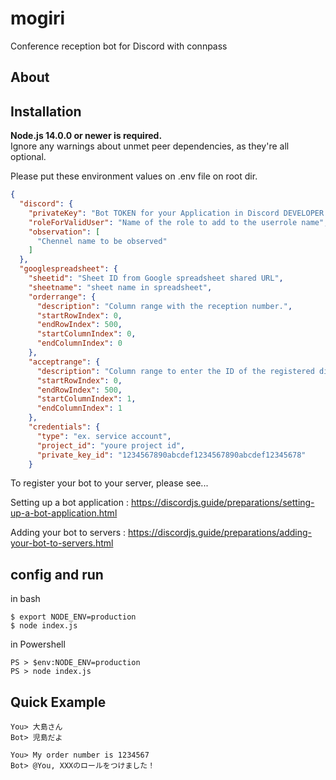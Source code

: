 # mogiri

Conference reception bot for Discord with connpass

## About

## Installation

**Node.js 14.0.0 or newer is required.**  
Ignore any warnings about unmet peer dependencies, as they're all optional.

Please put these environment values on .env file on root dir.

```config/{development|production}.json
{
  "discord": {
    "privateKey": "Bot TOKEN for your Application in Discord DEVELOPER PORTAL",
    "roleForValidUser": "Name of the role to add to the userrole name",
    "observation": [
      "Chennel name to be observed"
    ]
  },
  "googlespreadsheet": {
    "sheetid": "Sheet ID from Google spreadsheet shared URL",
    "sheetname": "sheet name in spreadsheet",
    "orderrange": {
      "description": "Column range with the reception number.",
      "startRowIndex": 0,
      "endRowIndex": 500,
      "startColumnIndex": 0,
      "endColumnIndex": 0
    },
    "acceptrange": {
      "description": "Column range to enter the ID of the registered discord.(For more than two columns, make sure it works.)",
      "startRowIndex": 0,
      "endRowIndex": 500,
      "startColumnIndex": 1,
      "endColumnIndex": 1
    },
    "credentials": {
      "type": "ex. service account",
      "project_id": "youre project id",
      "private_key_id": "1234567890abcdef1234567890abcdef12345678"
    }
```



To register your bot to your server, please see...

Setting up a bot application : <https://discordjs.guide/preparations/setting-up-a-bot-application.html>

Adding your bot to servers : <https://discordjs.guide/preparations/adding-your-bot-to-servers.html>

## config and run

in bash

```
$ export NODE_ENV=production
$ node index.js
```

in Powershell

```
PS > $env:NODE_ENV=production
PS > node index.js
```

## Quick Example

```Shell
You> 大島さん
Bot> 児島だよ
 
You> My order number is 1234567
Bot> @You, XXXのロールをつけました！
```
